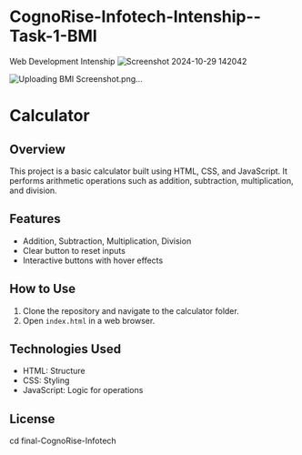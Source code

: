 # CognoRise-Infotech-Intenship--Task-1-BMI
Web Development Intenship
![Screenshot 2024-10-29 142042](https://github.com/user-attachments/assets/f7d0d7fd-6fd5-4e16-b645-61d689a11e5c)

![Uploading BMI Screenshot.png…]()



# Calculator

## Overview
This project is a basic calculator built using HTML, CSS, and JavaScript. It performs arithmetic operations such as addition, subtraction, multiplication, and division.

## Features
- Addition, Subtraction, Multiplication, Division
- Clear button to reset inputs
- Interactive buttons with hover effects

## How to Use
1. Clone the repository and navigate to the calculator folder.
2. Open `index.html` in a web browser.

## Technologies Used
- HTML: Structure
- CSS: Styling
- JavaScript: Logic for operations

## License
cd final-CognoRise-Infotech


